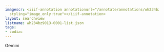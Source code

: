 ```yaml
---
imagescr: <iiif-annotation annotationurl="/annotate/annotations/wh234bz9013-0001-002.json"
  styling="image_only:true"></iiif-annotation>
layout: searchview
listname: wh234bz9013-0001-list.json
tags:
- zodiac
---
```

Gemini